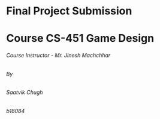 # Final Project Submission 
# Course CS-451 Game Design

###### Course Instructor - Mr. Jinesh Machchhar

###### By 
###### Saatvik Chugh
###### b18084
